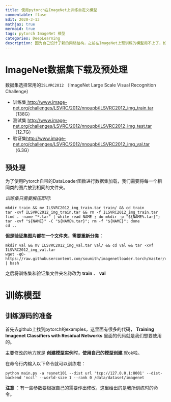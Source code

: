 ```yaml
---
title: 使用pytorch在ImageNet上训练自定义模型
commentable: flase
Edit: 2020-3-13
mathjax: true
mermaid: true
tags: pytorch ImageNet 模型
categories: DeepLearning
description: 因为自己设计了新的网络结构，之前在ImageNet上预训练的模型用不上了，如果不使用预训练模型直接在现有特定任务数据集上进行训练，效果不是很好，所以打算试试先在ImageNet上训练预训练模型，然后在现有特定任务数据集上做微调，这里记录了训练的整个流程。like a [link](https://code-conquer.github.io).
---
```


# ImageNet数据集下载及预处理

数据集选择常用的`ISLVRC2012` （ImageNet Large Scale Visual Recognition Challenge）

* 训练集<a href=" http://www.image-net.org/challenges/LSVRC/2012/nnoupb/ILSVRC2012_img_train.tar"> http://www.image-net.org/challenges/LSVRC/2012/nnoupb/ILSVRC2012_img_train.tar</a>（138G）
* 测试集 <a href=" http://www.image-net.org/challenges/LSVRC/2012/nnoupb/ILSVRC2012_img_test.tar ">http://www.image-net.org/challenges/LSVRC/2012/nnoupb/ILSVRC2012_img_test.tar </a>（12.7G）
* 验证集<a href="http://www.image-net.org/challenges/LSVRC/2012/nnoupb/ILSVRC2012_img_val.tar ">http://www.image-net.org/challenges/LSVRC/2012/nnoupb/ILSVRC2012_img_val.tar </a> （6.3G）



## 预处理

为了使用Pytorch自带的DataLoader函数进行数据集加载，我们需要将每一个相同类的图片放到相同的文件夹。

_训练集只需要解压即可_:

```
mkdir train && mv ILSVRC2012_img_train.tar train/ && cd train
tar -xvf ILSVRC2012_img_train.tar && rm -f ILSVRC2012_img_train.tar
find . -name "*.tar" | while read NAME ; do mkdir -p "${NAME%.tar}"; tar -xvf "${NAME}" -C "${NAME%.tar}"; rm -f "${NAME}"; done
cd ..
```

__但是验证集图片都在一个文件夹，需要重新分类：__

```
mkdir val && mv ILSVRC2012_img_val.tar val/ && cd val && tar -xvf ILSVRC2012_img_val.tar
wget -qO- https://raw.githubusercontent.com/soumith/imagenetloader.torch/master/valprep.sh | bash
```

之后将训练集和验证集文件夹名称改为 __train__ 、 __val__ 

# 训练模型

## 训练源码的准备

首先去github上找到pytorch的examples，这里面有很多的代码， __Training Imagenet Classifiers with Residual Networks__   里面的代码就是我们想要使用的。

主要修改的地方就是 __创建模型实例时，使用自己的模型创建__  就ok啦。

在命令行内输入以下命令就可以训练啦：

```
python main.py -a resnet101 --dist url 'tcp://127.0.0.1:8001' --dist-backend 'nccl' --world-size 1 --rank 0 /data/dataset/imagenet 
```

__注意__ ：有一些参数要根据自己的需要作出修改，这里给出的是我所训练时的命令。